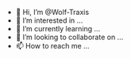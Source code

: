 - 👋 Hi, I’m @Wolf-Traxis
- 👀 I’m interested in ...
- 🌱 I’m currently learning ...
- 💞️ I’m looking to collaborate on ...
- 📫 How to reach me ...

<!---
Wolf-Traxis/Wolf-Traxis is a ✨ special ✨ repository because its `README.md` (this file) appears on your GitHub profile.
You can click the Preview link to take a look at your changes.
--->
